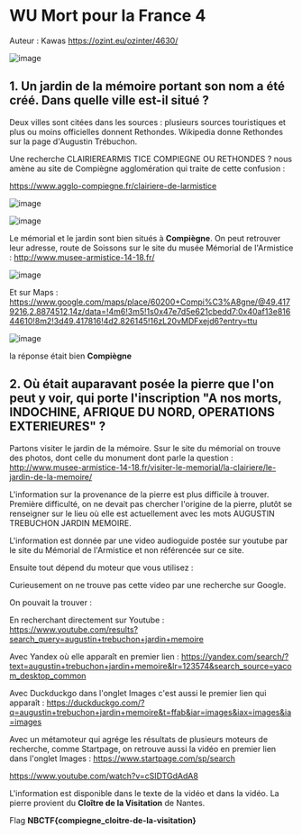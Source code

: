 # WU Mort pour la France 4

Auteur : Kawas
<https://ozint.eu/ozinter/4630/>

![image](https://github.com/K4was/WU-NBCTF-2023/assets/152096071/43ae5e5a-c479-44df-a60b-291d543320d0)


## 1. Un jardin de la mémoire portant son nom a été créé. Dans quelle ville est-il situé ?

Deux villes sont citées dans les sources : plusieurs sources touristiques et plus ou moins officielles donnent Rethondes. Wikipedia donne Rethondes sur la page d'Augustin Trébuchon.

Une recherche CLAIRIEREARMIS TICE COMPIEGNE OU RETHONDES ? nous amène au site de Compiègne agglomération qui traite de cette confusion :

<https://www.agglo-compiegne.fr/clairiere-de-larmistice>

![image](https://github.com/K4was/WU-NBCTF-2023/assets/152096071/d8c0bce0-436c-499a-8b96-719019c33312)

![image](https://github.com/K4was/WU-NBCTF-2023/assets/152096071/59715bd1-1c33-4672-b570-b4d874e78d38)


Le mémorial et le jardin sont bien situés à **Compiègne**. On peut retrouver leur adresse, route de Soissons sur le site du musée Mémorial de l'Armistice :
<http://www.musee-armistice-14-18.fr/>

![image](https://github.com/K4was/WU-NBCTF-2023/assets/152096071/8380e360-fccd-4e10-b454-8110a57a58af)


Et sur Maps :
<https://www.google.com/maps/place/60200+Compi%C3%A8gne/@49.4179216,2.8874512,14z/data=!4m6!3m5!1s0x47e7d5e621cbedd7:0x40af13e81644610!8m2!3d49.417816!4d2.826145!16zL20vMDFxejd6?entry=ttu>

![image](https://github.com/K4was/WU-NBCTF-2023/assets/152096071/d8349994-3782-471d-b003-36e5fa449676)


la réponse était bien **Compiègne**


## 2. Où était auparavant posée la pierre que l'on peut y voir, qui porte l'inscription "A nos morts, INDOCHINE, AFRIQUE DU NORD, OPERATIONS EXTERIEURES" ?

Partons visiter le jardin de la mémoire. Ssur le site du mémorial on trouve des photos, dont celle du monument dont parle la question :
<http://www.musee-armistice-14-18.fr/visiter-le-memorial/la-clairiere/le-jardin-de-la-memoire/>

L'information sur la provenance de la pierre est plus difficile à trouver.  Première difficulté, on ne devait pas chercher l'origine de la pierre, plutôt se renseigner sur le lieu où elle est actuellement avec les mots AUGUSTIN TREBUCHON JARDIN MEMOIRE.

L'information est donnée par une video audioguide postée sur youtube par le site du Mémorial de l'Armistice et non référencée sur ce site.

Ensuite tout dépend du moteur que vous utilisez :

Curieusement on ne trouve pas cette video par une recherche sur Google.

On pouvait la trouver :

En recherchant directement sur Youtube :
<https://www.youtube.com/results?search_query=augustin+trebuchon+jardin+memoire>

Avec Yandex où elle apparaît en premier lien :
<https://yandex.com/search/?text=augustin+trebuchon+jardin+memoire&lr=123574&search_source=yacom_desktop_common>

Avec Duckduckgo dans l'onglet Images c'est aussi le premier lien qui apparaît :
<https://duckduckgo.com/?q=augustin+trebuchon+jardin+memoire&t=ffab&iar=images&iax=images&ia=images>

Avec un métamoteur qui agrége les résultats de plusieurs moteurs de recherche,  comme Startpage, on retrouve aussi la vidéo en premier lien dans l'onglet Images :
<https://www.startpage.com/sp/search>

<https://www.youtube.com/watch?v=cSIDTGdAdA8>

L'information est disponible dans le texte de la vidéo et dans la vidéo.
La pierre provient du **Cloître de la Visitation** de Nantes.

Flag
**NBCTF{compiegne_cloitre-de-la-visitation}**
